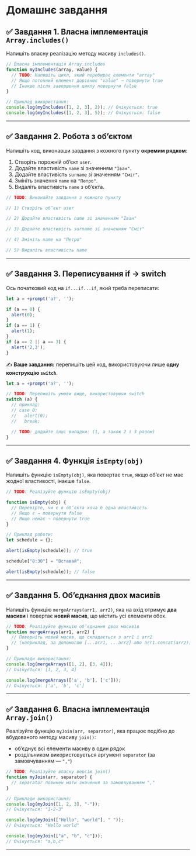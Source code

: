 # Домашнє завдання

## ✅ Завдання 1. Власна імплементація `Array.includes()`

Напишіть власну реалізацію методу масиву `includes()`.

```javascript
// Власна імплементація Array.includes
function myIncludes(array, value) {
  // TODO: Напишіть цикл, який перебирає елементи "array"
  // Якщо поточний елемент дорівнює "value" → повернути true
  // Інакше після завершення циклу повернути false
}

// Приклад використання:
console.log(myIncludes([1, 2, 3], 2)); // Очікується: true
console.log(myIncludes([1, 2, 3], 5)); // Очікується: false
```

---

## ✅ Завдання 2. Робота з об’єктом

Напишіть код, виконавши завдання з кожного пункту **окремим рядком**:

1. Створіть порожній об’єкт `user`.
2. Додайте властивість `name` зі значенням `"Іван"`.
3. Додайте властивість `surname` зі значенням `"Сміт"`.
4. Змініть значення `name` на `"Петро"`.
5. Видаліть властивість `name` з об’єкта.

```javascript
// TODO: Виконайте завдання з кожного пункту

// 1) Створіть об’єкт user

// 2) Додайте властивість name зі значенням "Іван"

// 3) Додайте властивість surname зі значенням "Сміт"

// 4) Змініть name на "Петро"

// 5) Видаліть властивість name
```

---

## ✅ Завдання 3. Переписування if → switch

Ось початковий код на `if...if...if`, який треба переписати:

```javascript
let a = +prompt('a?', '');

if (a == 0) {
  alert(0);
}
if (a == 1) {
  alert(1);
}
if (a == 2 || a == 3) {
  alert('2,3');
}
```

✍️ **Ваше завдання:** перепишіть цей код, використовуючи лише **одну
конструкцію `switch`**.

```javascript
let a = +prompt('a?', '');

// TODO: Перепишіть умови вище, використовуючи switch
switch (a) {
  // приклад:
  // case 0:
  //   alert(0);
  //   break;

  // TODO: додайте інші випадки: (1, а також 2 і 3 разом)
}
```

---

## ✅ Завдання 4. Функція `isEmpty(obj)`

Напишіть функцію `isEmpty(obj)`, яка повертає `true`,
якщо об’єкт не має жодної властивості, інакше `false`.

```javascript
// TODO: Реалізуйте функцію isEmpty(obj)

function isEmpty(obj) {
  // Перевірте, чи є в об’єкта хоча б одна властивість
  // Якщо є → повернути false
  // Якщо немає → повернути true
}

// Приклад роботи:
let schedule = {};

alert(isEmpty(schedule)); // true

schedule["8:30"] = "Вставай";

alert(isEmpty(schedule)); // false
```

---

## ✅ Завдання 5. Об’єднання двох масивів

Напишіть функцію `mergeArrays(arr1, arr2)`,
яка на вхід отримує **два масиви** і повертає **новий масив**, що містить усі елементи обох.

```javascript
// TODO: Реалізуйте функцію об’єднання двох масивів
function mergeArrays(arr1, arr2) {
  // Поверніть новий масив, що складається з arr1 і arr2
  // (наприклад, за допомогою [...arr1, ...arr2] або arr1.concat(arr2))
}

// Приклади використання:
console.log(mergeArrays([1, 2], [3, 4]));
// Очікується: [1, 2, 3, 4]

console.log(mergeArrays(['a', 'b'], ['c']));
// Очікується: ['a', 'b', 'c']
```

---

## ✅ Завдання 6. Власна імплементація `Array.join()`

Реалізуйте функцію `myJoin(arr, separator)`,
яка працює подібно до вбудованого методу масиву `join()`:
- об’єднує всі елементи масиву в один рядок
- роздільником використовується аргумент `separator` (за замовчуванням — `","`)

```javascript
// TODO: Реалізуйте власну версію join()
function myJoin(arr, separator) {
  // separator повинен мати значення за замовчуванням ","
}

// Приклади використання:
console.log(myJoin([1, 2, 3], "-"));
// Очікується: "1-2-3"

console.log(myJoin(["Hello", "world"], " "));
// Очікується: "Hello world"

console.log(myJoin(["a", "b", "c"]));
// Очікується: "a,b,c"
```

---
